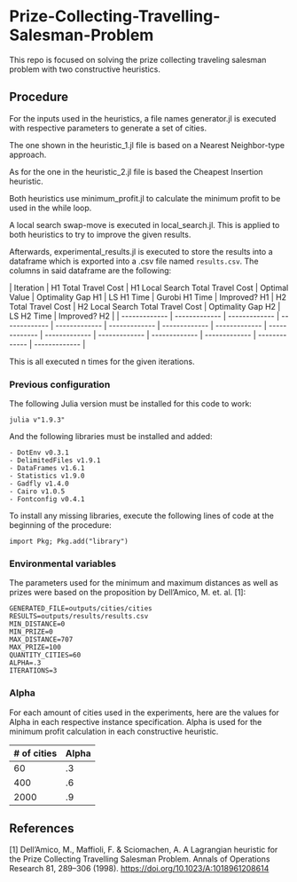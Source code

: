 # Prize-Collecting-Travelling-Salesman-Problem
 
This repo is focused on solving the prize collecting traveling salesman problem with two constructive heuristics.

## Procedure

For the inputs used in the heuristics, a file names generator.jl is executed with respective parameters to generate a set of cities.

The one shown in the heuristic_1.jl file is based on a Nearest Neighbor-type approach.

As for the one in the heuristic_2.jl file is based the Cheapest Insertion heuristic.

Both heuristics use minimum_profit.jl to calculate the minimum profit to be used in the while loop.

A local search swap-move is executed in local_search.jl. This is applied to both heuristics to try to improve the given results.

Afterwards, experimental_results.jl is executed to store the results into a dataframe which is exported into a .csv file named `results.csv`. The columns in said dataframe are the following:

| Iteration | H1 Total Travel Cost | H1 Local Search Total Travel Cost | Optimal Value | Optimality Gap H1 | LS H1 Time | Gurobi H1 Time | Improved? H1 | H2 Total Travel Cost | H2 Local Search Total Travel Cost | Optimality Gap H2 | LS H2 Time | Improved? H2 |
| ------------- | ------------- | ------------- | ------------- | ------------- | ------------- | ------------- | ------------- | ------------- | ------------- | ------------- | ------------- | ------------- | ------------- | ------------- |

This is all executed n times for the given iterations.

### Previous configuration

The following Julia version must be installed for this code to work:

```
julia v"1.9.3"
```

And the following libraries must be installed and added:

```
- DotEnv v0.3.1
- DelimitedFiles v1.9.1
- DataFrames v1.6.1
- Statistics v1.9.0
- Gadfly v1.4.0
- Cairo v1.0.5
- Fontconfig v0.4.1
```

To install any missing libraries, execute the following lines of code at the beginning of the procedure:
```
import Pkg; Pkg.add("library")
```

### Environmental variables

The parameters used for the minimum and maximum distances as well as prizes were based on the proposition by Dell’Amico, M. et. al. [1]:

``` textplain
GENERATED_FILE=outputs/cities/cities
RESULTS=outputs/results/results.csv
MIN_DISTANCE=0
MIN_PRIZE=0
MAX_DISTANCE=707
MAX_PRIZE=100
QUANTITY_CITIES=60
ALPHA=.3
ITERATIONS=3
```

### Alpha

For each amount of cities used in the experiments, here are the values for Alpha in each respective instance specification.
Alpha is used for the minimum profit calculation in each constructive heuristic.

| # of cities  | Alpha |
| ------------- | ------------- |
| 60  | .3  |
| 400  | .6  |
| 2000  | .9  |

## References

[1] Dell’Amico, M., Maffioli, F. & Sciomachen, A. A Lagrangian heuristic for the
Prize Collecting Travelling Salesman Problem. Annals of Operations Research
81, 289–306 (1998). https://doi.org/10.1023/A:1018961208614
